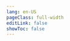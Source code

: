```yaml
---
lang: en-US
pageClass: full-width
editLink: false
showToc: false
---
```



<ClientOnly><ApiDocWrapper src="https://raw.githubusercontent.com/mojaloop/central-ledger/master/src/api/interface/swagger.json"></ApiDocWrapper></ClientOnly>
